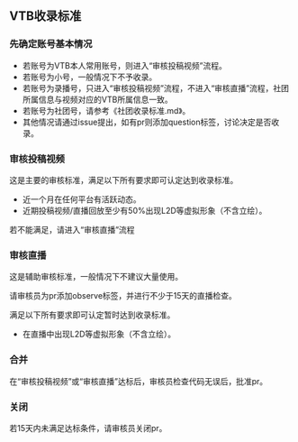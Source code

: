 ## VTB收录标准


### 先确定账号基本情况

- 若账号为VTB本人常用账号，则进入“审核投稿视频”流程。
- 若账号为小号，一般情况下不予收录。
- 若账号为录播号，只进入“审核投稿视频”流程，不进入“审核直播”流程，社团所属信息与视频对应的VTB所属信息一致。
- 若账号为社团号，请参考《社团收录标准.md》。
- 其他情况请通过issue提出，如有pr则添加question标签，讨论决定是否收录。


### 审核投稿视频

这是主要的审核标准，满足以下所有要求即可认定达到收录标准。

- 近一个月在任何平台有活跃动态。
- 近期投稿视频/直播回放至少有50%出现L2D等虚拟形象（不含立绘）。

若不能满足，请进入“审核直播”流程


### 审核直播

这是辅助审核标准，一般情况下不建议大量使用。

请审核员为pr添加observe标签，并进行不少于15天的直播检查。

满足以下所有要求即可认定暂时达到收录标准。

- 在直播中出现L2D等虚拟形象（不含立绘）。


### 合并

在“审核投稿视频”或“审核直播”达标后，审核员检查代码无误后，批准pr。


### 关闭

若15天内未满足达标条件，请审核员关闭pr。
